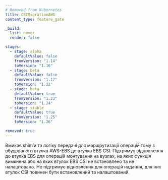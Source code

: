 ```yaml
---
# Removed from Kubernetes
title: CSIMigrationAWS
content_type: feature_gate

_build:
  list: never
  render: false

stages:
  - stage: alpha 
    defaultValue: false
    fromVersion: "1.14"
    toVersion: "1.16"
  - stage: beta 
    defaultValue: false
    fromVersion: "1.17"
    toVersion: "1.22"    
  - stage: beta 
    defaultValue: true
    fromVersion: "1.23"
    toVersion: "1.24"    
  - stage: stable
    defaultValue: true
    fromVersion: "1.25"
    toVersion: "1.26"    

removed: true
---
```

Вмикає shimʼи та логіку передачі для маршрутизації операцій тому з вбудованого втулка AWS-EBS до втулка EBS CSI. Підтримує відновлення до втулка EBS для операцій монтування на вузлах, на яких функція вимкнена або на яких втулок EBS CSI не встановлено та не налаштовано. Не підтримує відновлення для операцій надання, для них втулок CSI повинен бути встановлений та налаштований.
